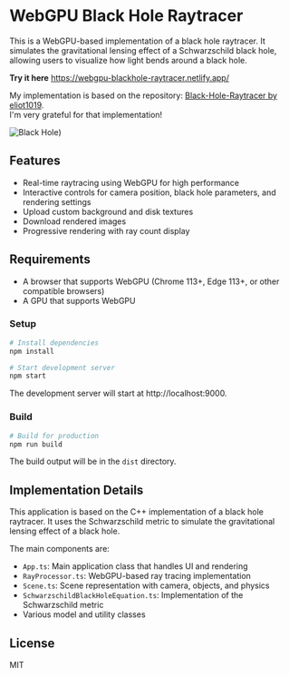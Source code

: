 # WebGPU Black Hole Raytracer


This is a WebGPU-based implementation of a black hole raytracer. It simulates the gravitational lensing effect of a Schwarzschild black hole, allowing users to visualize how light bends around a black hole.

**Try it here**
https://webgpu-blackhole-raytracer.netlify.app/

My implementation is based on the repository: [Black-Hole-Raytracer by eliot1019](https://github.com/eliot1019/Black-Hole-Raytracer).  
I'm very grateful for that implementation!

![Black Hole](https://raw.githubusercontent.com/yukarinoki/webgpu-blackhole/refs/heads/main/samples/blackhole.png))

## Features
- Real-time raytracing using WebGPU for high performance
- Interactive controls for camera position, black hole parameters, and rendering settings
- Upload custom background and disk textures
- Download rendered images
- Progressive rendering with ray count display

## Requirements

- A browser that supports WebGPU (Chrome 113+, Edge 113+, or other compatible browsers)
- A GPU that supports WebGPU

### Setup

```bash
# Install dependencies
npm install

# Start development server
npm start
```

The development server will start at http://localhost:9000.

### Build

```bash
# Build for production
npm run build
```

The build output will be in the `dist` directory.

## Implementation Details

This application is based on the C++ implementation of a black hole raytracer. It uses the Schwarzschild metric to simulate the gravitational lensing effect of a black hole.

The main components are:

- `App.ts`: Main application class that handles UI and rendering
- `RayProcessor.ts`: WebGPU-based ray tracing implementation
- `Scene.ts`: Scene representation with camera, objects, and physics
- `SchwarzschildBlackHoleEquation.ts`: Implementation of the Schwarzschild metric
- Various model and utility classes

## License

MIT

